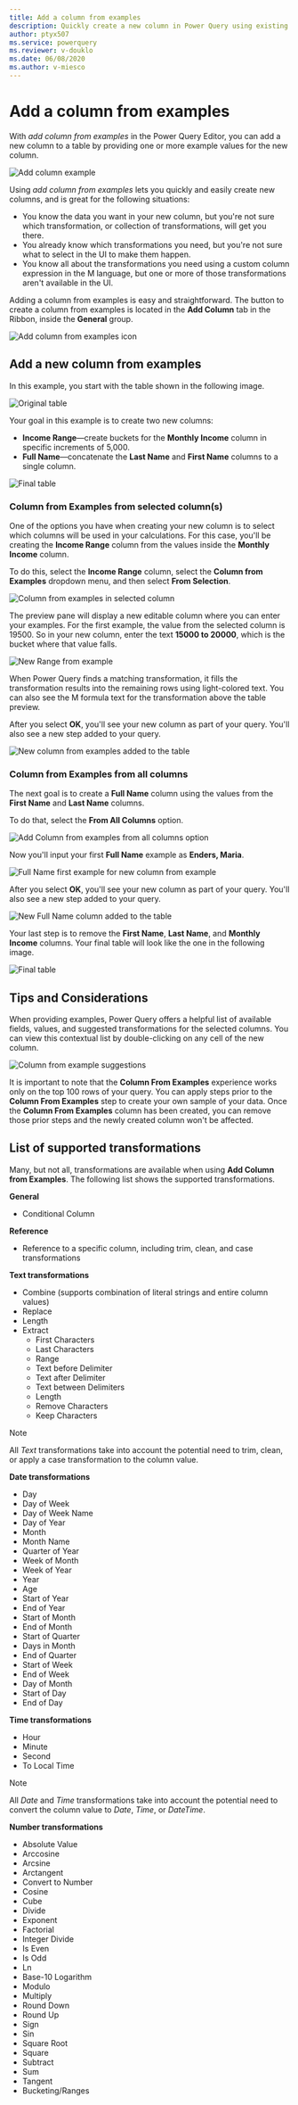 ```yaml
---
title: Add a column from examples
description: Quickly create a new column in Power Query using existing columns as examples.
author: ptyx507
ms.service: powerquery
ms.reviewer: v-douklo
ms.date: 06/08/2020
ms.author: v-miesco
---
```


# Add a column from examples

With *add column from examples* in the Power Query Editor, you can add a new column to a table by providing one or more example values for the new column.

![Add column example](images/me-add-column-from-example.png)

Using *add column from examples* lets you quickly and easily create new columns, and is great for the following situations:

* You know the data you want in your new column, but you're not sure which transformation, or collection of transformations, will get you there.
* You already know which transformations you need, but you're not sure what to select in the UI to make them happen.
* You know all about the transformations you need using a custom column expression in the M language, but one or more of those transformations aren't available in the UI.

Adding a column from examples is easy and straightforward. The button to create a column from examples is located in the **Add Column** tab in the Ribbon, inside the **General** group.

![Add column from examples icon](images/me-add-column-from-example-icon.png)


## Add a new column from examples

In this example, you start with the table shown in the following image.

![Original table](images/me-add-column-from-example-original-table.png)

Your goal in this example is to create two new columns:
* **Income Range**&mdash;create buckets for the **Monthly Income** column in specific increments of 5,000.
* **Full Name**&mdash;concatenate the **Last Name** and **First Name** columns to a single column.

![Final table](images/me-add-column-from-example-final-table.png)

### Column from Examples from selected column(s)

One of the options you have when creating your new column is to select which columns will be used in your calculations. For this case, you'll be creating the **Income Range** column from the values inside the **Monthly Income** column.

To do this, select the **Income Range** column, select the **Column from Examples** dropdown menu, and then select **From Selection**.

![Column from examples in selected column](images/me-add-column-from-example-from-selection.png)

The preview pane will display a new editable column where you can enter your examples. For the first example, the value from the selected column is 19500. So in your new column, enter the text **15000 to 20000**, which is the bucket where that value falls.

![New Range from example](images/me-add-column-from-example-from-selection-buckets.png)

When Power Query finds a matching transformation, it fills the transformation results into the remaining rows using light-colored text. You can also see the M formula text for the transformation above the table preview.

After you select **OK**, you'll see your new column as part of your query. You'll also see a new step added to your query.

![New column from examples added to the table](images/me-add-column-from-example-from-selection-buckets-final.png)

### Column from Examples from all columns

The next goal is to create a **Full Name** column using the values from the **First Name** and **Last Name** columns.

To do that, select the **From All Columns** option.

![Add Column from examples from all columns option](images/me-add-column-from-example-from-all-columns.png)

Now you'll input your first **Full Name** example as **Enders, Maria**.

![Full Name first example for new column from example](images/me-add-column-from-example-from-all-columns-full-name.png)

After you select **OK**, you'll see your new column as part of your query. You'll also see a new step added to your query.

![New Full Name column added to the table](images/me-add-column-from-example-from-all-columns-full-name-final.png)

Your last step is to remove the **First Name**, **Last Name**, and **Monthly Income** columns. Your final table will look like the one in the following image.

![Final table](images/me-add-column-from-example-final-table.png)

## Tips and Considerations

When providing examples, Power Query  offers a helpful list of available fields, values, and suggested transformations for the selected columns. You can view this contextual list by double-clicking on any cell of the new column.

![Column from example suggestions](images/me-add-column-from-example-suggestions.png)

It is important to note that the **Column From Examples** experience works only on the top 100 rows of your query. You can apply steps prior to the **Column From Examples** step to create your own sample of your data. Once the **Column From Examples** column has been created, you can remove those prior steps and the newly created column won't be affected.

## List of supported transformations
Many, but not all, transformations are available when using **Add Column from Examples**. The following list shows the supported transformations.

**General**

- Conditional Column

**Reference**
  
- Reference to a specific column, including trim, clean, and case transformations

**Text transformations**

- Combine (supports combination of literal strings and entire column values)
- Replace
- Length
- Extract   
  - First Characters
  - Last Characters
  - Range
  - Text before Delimiter
  - Text after Delimiter
  - Text between Delimiters
  - Length
  - Remove Characters
  - Keep Characters

> [!NOTE]
> All *Text* transformations take into account the potential need to trim, clean, or apply a case transformation to the column value.

**Date transformations**

- Day
- Day of Week
- Day of Week Name
- Day of Year
- Month
- Month Name
- Quarter of Year
- Week of Month
- Week of Year
- Year
- Age
- Start of Year
- End of Year
- Start of Month
- End of Month
- Start of Quarter
- Days in Month
- End of Quarter
- Start of Week
- End of Week
- Day of Month
- Start of Day
- End of Day

**Time transformations**

- Hour
- Minute
- Second  
- To Local Time

> [!NOTE]
> All *Date* and *Time* transformations take into account the potential need to convert the column value to *Date*, *Time*, or *DateTime*.

**Number transformations** 

- Absolute Value
- Arccosine
- Arcsine
- Arctangent
- Convert to Number
- Cosine
- Cube
- Divide
- Exponent
- Factorial
- Integer Divide
- Is Even
- Is Odd
- Ln
- Base-10 Logarithm
- Modulo
- Multiply
- Round Down
- Round Up
- Sign
- Sin
- Square Root
- Square
- Subtract
- Sum
- Tangent
- Bucketing/Ranges
